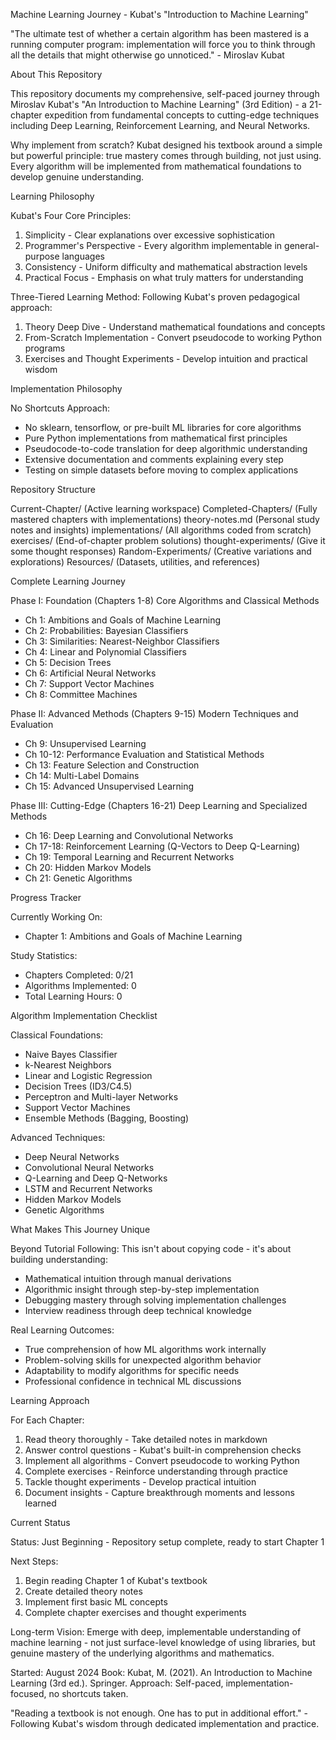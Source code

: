 Machine Learning Journey - Kubat's "Introduction to Machine Learning"

"The ultimate test of whether a certain algorithm has been mastered is a running computer program: implementation will force you to think through all the details that might otherwise go unnoticed." - Miroslav Kubat

About This Repository

This repository documents my comprehensive, self-paced journey through Miroslav Kubat's "An Introduction to Machine Learning" (3rd Edition) - a 21-chapter expedition from fundamental concepts to cutting-edge techniques including Deep Learning, Reinforcement Learning, and Neural Networks.

Why implement from scratch? Kubat designed his textbook around a simple but powerful principle: true mastery comes through building, not just using. Every algorithm will be implemented from mathematical foundations to develop genuine understanding.

Learning Philosophy

Kubat's Four Core Principles:
1. Simplicity - Clear explanations over excessive sophistication
2. Programmer's Perspective - Every algorithm implementable in general-purpose languages
3. Consistency - Uniform difficulty and mathematical abstraction levels
4. Practical Focus - Emphasis on what truly matters for understanding

Three-Tiered Learning Method:
Following Kubat's proven pedagogical approach:
1. Theory Deep Dive - Understand mathematical foundations and concepts
2. From-Scratch Implementation - Convert pseudocode to working Python programs
3. Exercises and Thought Experiments - Develop intuition and practical wisdom

Implementation Philosophy

No Shortcuts Approach:
- No sklearn, tensorflow, or pre-built ML libraries for core algorithms
- Pure Python implementations from mathematical first principles
- Pseudocode-to-code translation for deep algorithmic understanding
- Extensive documentation and comments explaining every step
- Testing on simple datasets before moving to complex applications

Repository Structure

Current-Chapter/           (Active learning workspace)
Completed-Chapters/        (Fully mastered chapters with implementations)
    theory-notes.md       (Personal study notes and insights)
    implementations/      (All algorithms coded from scratch)
    exercises/           (End-of-chapter problem solutions)
    thought-experiments/ (Give it some thought responses)
Random-Experiments/        (Creative variations and explorations)
Resources/                (Datasets, utilities, and references)

Complete Learning Journey

Phase I: Foundation (Chapters 1-8)
Core Algorithms and Classical Methods
- Ch 1: Ambitions and Goals of Machine Learning
- Ch 2: Probabilities: Bayesian Classifiers
- Ch 3: Similarities: Nearest-Neighbor Classifiers
- Ch 4: Linear and Polynomial Classifiers
- Ch 5: Decision Trees
- Ch 6: Artificial Neural Networks
- Ch 7: Support Vector Machines
- Ch 8: Committee Machines

Phase II: Advanced Methods (Chapters 9-15)
Modern Techniques and Evaluation
- Ch 9: Unsupervised Learning
- Ch 10-12: Performance Evaluation and Statistical Methods
- Ch 13: Feature Selection and Construction
- Ch 14: Multi-Label Domains
- Ch 15: Advanced Unsupervised Learning

Phase III: Cutting-Edge (Chapters 16-21)
Deep Learning and Specialized Methods
- Ch 16: Deep Learning and Convolutional Networks
- Ch 17-18: Reinforcement Learning (Q-Vectors to Deep Q-Learning)
- Ch 19: Temporal Learning and Recurrent Networks
- Ch 20: Hidden Markov Models
- Ch 21: Genetic Algorithms

Progress Tracker

Currently Working On:
- Chapter 1: Ambitions and Goals of Machine Learning

Study Statistics:
- Chapters Completed: 0/21
- Algorithms Implemented: 0
- Total Learning Hours: 0

Algorithm Implementation Checklist

Classical Foundations:
- Naive Bayes Classifier
- k-Nearest Neighbors
- Linear and Logistic Regression
- Decision Trees (ID3/C4.5)
- Perceptron and Multi-layer Networks
- Support Vector Machines
- Ensemble Methods (Bagging, Boosting)

Advanced Techniques:
- Deep Neural Networks
- Convolutional Neural Networks
- Q-Learning and Deep Q-Networks
- LSTM and Recurrent Networks
- Hidden Markov Models
- Genetic Algorithms

What Makes This Journey Unique

Beyond Tutorial Following:
This isn't about copying code - it's about building understanding:
- Mathematical intuition through manual derivations
- Algorithmic insight through step-by-step implementation
- Debugging mastery through solving implementation challenges
- Interview readiness through deep technical knowledge

Real Learning Outcomes:
- True comprehension of how ML algorithms work internally
- Problem-solving skills for unexpected algorithm behavior
- Adaptability to modify algorithms for specific needs
- Professional confidence in technical ML discussions

Learning Approach

For Each Chapter:
1. Read theory thoroughly - Take detailed notes in markdown
2. Answer control questions - Kubat's built-in comprehension checks
3. Implement all algorithms - Convert pseudocode to working Python
4. Complete exercises - Reinforce understanding through practice
5. Tackle thought experiments - Develop practical intuition
6. Document insights - Capture breakthrough moments and lessons learned

Current Status

Status: Just Beginning - Repository setup complete, ready to start Chapter 1

Next Steps:
1. Begin reading Chapter 1 of Kubat's textbook
2. Create detailed theory notes
3. Implement first basic ML concepts
4. Complete chapter exercises and thought experiments

Long-term Vision: Emerge with deep, implementable understanding of machine learning - not just surface-level knowledge of using libraries, but genuine mastery of the underlying algorithms and mathematics.

Started: August 2024
Book: Kubat, M. (2021). An Introduction to Machine Learning (3rd ed.). Springer.
Approach: Self-paced, implementation-focused, no shortcuts taken.

"Reading a textbook is not enough. One has to put in additional effort." - Following Kubat's wisdom through dedicated implementation and practice.

